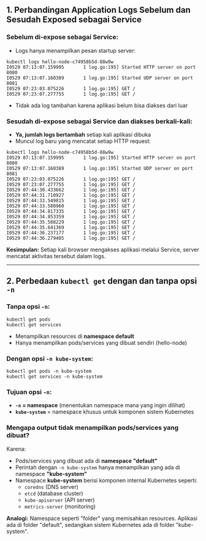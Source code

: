 ## **1. Perbandingan Application Logs Sebelum dan Sesudah Exposed sebagai Service**

### **Sebelum di-expose sebagai Service:**
- Logs hanya menampilkan pesan startup server:
```
kubectl logs hello-node-c74958b5d-88w9w
I0529 07:13:07.159995       1 log.go:195] Started HTTP server on port 8080
I0529 07:13:07.160389       1 log.go:195] Started UDP server on port  8081
I0529 07:23:03.075226       1 log.go:195] GET /
I0529 07:23:07.277755       1 log.go:195] GET /
```
- Tidak ada log tambahan karena aplikasi belum bisa diakses dari luar

### **Sesudah di-expose sebagai Service dan diakses berkali-kali:**
- **Ya, jumlah logs bertambah** setiap kali aplikasi dibuka
- Muncul log baru yang mencatat setiap HTTP request:
```
kubectl logs hello-node-c74958b5d-88w9w
I0529 07:13:07.159995       1 log.go:195] Started HTTP server on port 8080
I0529 07:13:07.160389       1 log.go:195] Started UDP server on port  8081
I0529 07:23:03.075226       1 log.go:195] GET /
I0529 07:23:07.277755       1 log.go:195] GET /
I0529 07:44:30.433662       1 log.go:195] GET /
I0529 07:44:31.710927       1 log.go:195] GET /
I0529 07:44:33.549815       1 log.go:195] GET /
I0529 07:44:33.580960       1 log.go:195] GET /
I0529 07:44:34.817335       1 log.go:195] GET /
I0529 07:44:34.853359       1 log.go:195] GET /
I0529 07:44:35.588229       1 log.go:195] GET /
I0529 07:44:35.641369       1 log.go:195] GET /
I0529 07:44:36.237177       1 log.go:195] GET /
I0529 07:44:36.279405       1 log.go:195] GET /
```

**Kesimpulan:** Setiap kali browser mengakses aplikasi melalui Service, server mencatat aktivitas tersebut dalam logs.

---

## **2. Perbedaan `kubectl get` dengan dan tanpa opsi `-n`**

### **Tanpa opsi `-n`:**
```shell
kubectl get pods
kubectl get services
```
- Menampilkan resources di **namespace default**
- Hanya menampilkan pods/services yang dibuat sendiri (hello-node)

### **Dengan opsi `-n kube-system`:**
```shell
kubectl get pods -n kube-system
kubectl get services -n kube-system
```

### **Tujuan opsi `-n`:**
- **`-n` = namespace** (menentukan namespace mana yang ingin dilihat)
- **`kube-system`** = namespace khusus untuk komponen sistem Kubernetes

### **Mengapa output tidak menampilkan pods/services yang dibuat?**
Karena:
- Pods/services yang dibuat ada di **namespace "default"**
- Perintah dengan `-n kube-system` hanya menampilkan yang ada di namespace **"kube-system"**
- Namespace **kube-system** berisi komponen internal Kubernetes seperti:
  - `coredns` (DNS server)
  - `etcd` (database cluster)
  - `kube-apiserver` (API server)
  - `metrics-server` (monitoring)

**Analogi:** Namespace seperti "folder" yang memisahkan resources. Aplikasi ada di folder "default", sedangkan sistem Kubernetes ada di folder "kube-system".